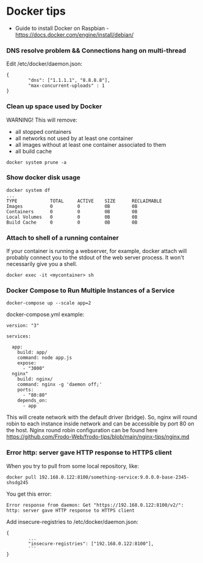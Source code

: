 # Docker tips
- Guide to install Docker on Raspbian - https://docs.docker.com/engine/install/debian/
### DNS resolve problem && Connections hang on multi-thread
Edit /etc/docker/daemon.json:
````
{
        "dns": ["1.1.1.1", "8.8.8.8"],
        "max-concurrent-uploads" : 1
}
````
### Clean up space used by Docker
WARNING! This will remove:                                                                                                          
- all stopped containers
- all networks not used by at least one container
- all images without at least one container associated to them
- all build cache
````
docker system prune -a
````
### Show docker disk usage
````
docker system df 
...
TYPE            TOTAL     ACTIVE    SIZE      RECLAIMABLE
Images          0         0         0B        0B
Containers      0         0         0B        0B
Local Volumes   0         0         0B        0B
Build Cache     0         0         0B        0B
````
### Attach to shell of a running container
If your container is running a webserver, for example, docker attach will probably connect you to the stdout of the web server process. It won't necessarily give you a shell.
````
docker exec -it <mycontainer> sh
````
### Docker Compose to Run Multiple Instances of a Service
```
docker-compose up --scale app=2
```
docker-compose.yml example:
````
version: "3"

services:

  app:
    build: app/
    command: node app.js
    expose:
      - "3000"
  nginx"
    build: nginx/
    command: nginx -g 'daemon off;'
    ports:
      - "80:80"
    depends_on:
      - app
````
This will create network with the default driver (bridge). So, nginx will round robin to each instance inside network and can be accessible by port 80 on the host. Nginx round robin configuration can be found here https://github.com/Frodo-Web/frodo-tips/blob/main/nginx-tips/nginx.md
### Error http: server gave HTTP response to HTTPS client
When you try to pull from some local repository, like:
```
docker pull 192.168.0.122:8100/something-service:9.0.0.0-base-2345-shsdg245
```
You get this error:
```
Error response from daemon: Get "https://192.168.0.122:8100/v2/": http: server gave HTTP response to HTTPS client
```
Add insecure-registries to /etc/docker/daemon.json:
```
{
        ...
        "insecure-registries": ["192.168.0.122:8100"],
        ```
}
```
